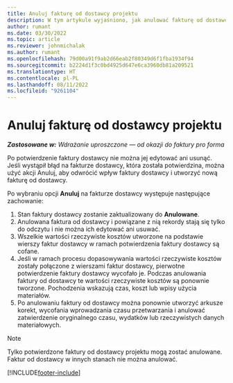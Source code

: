 ```yaml
---
title: Anuluj fakturę od dostawcy projektu
description: W tym artykule wyjaśniono, jak anulować fakturę od dostawcy projektu w programie Microsoft Dynamics 365 Project Operations oraz jaki wpływ finansowy ma anulowanie faktury od dostawcy projektu.
author: rumant
ms.date: 03/30/2022
ms.topic: article
ms.reviewer: johnmichalak
ms.author: rumant
ms.openlocfilehash: 79d00a91f9ab2d66eab2f80349d6f1fba1934f94
ms.sourcegitcommit: b2224d1f3c0bd4925d647e6ca3960db81a209521
ms.translationtype: HT
ms.contentlocale: pl-PL
ms.lasthandoff: 08/11/2022
ms.locfileid: "9261104"
---
```

# <a name="cancel-a-project-vendor-invoice"></a>Anuluj fakturę od dostawcy projektu

_**Zastosowane w:** Wdrażanie uproszczone — od okazji do faktury pro forma_

Po potwierdzenie faktury dostawcy nie można jej edytować ani usunąć. Jeśli wystąpił błąd na fakturze dostawcy, która została potwierdzina, można użyć akcji Anuluj, aby odwrócić wpływ faktury dostawcy i utworzyć nową fakturę od dostawcy.

Po wybraniu opcji **Anuluj** na fakturze dostawcy występuje następujące zachowanie:

1. Stan faktury dostawcy zostanie zaktualizowany do **Anulowane**.
2. Anulowana faktura od dostawcy i powiązane z nią rekordy stają się tylko do odczytu i nie można ich edytować ani usuwać.
3. Wszelkie wartości rzeczywiste kosztów utworzone na podstawie wierszy faktur dostawcy w ramach potwierdzenia faktury dostawcy są cofane.
4. Jeśli w ramach procesu dopasowywania wartości rzeczywiste kosztów zostały połączone z wierszami faktur dostawcy, pierwotne potwierdzenie faktury dostawcy wycofało je. Podczas anulowania faktury od dostawcy te wartości rzeczywiste kosztów są ponownie tworzone. Pochodzenia wskazują czas, koszt lub wpisy użycia materiałów.
5. Po anulowaniu faktury od dostawcy można ponownie utworzyć arkusze korekt, wycofania wprowadzania czasu przetwarzania i anulować zatwierdzenie oryginalnego czasu, wydatków lub rzeczywistych danych materiałowych.

> [!NOTE]
> Tylko potwierdzone faktury od dostawcy projektu mogą zostać anulowane. Faktur od dostawcy w innych stanach nie można anulować.

[!INCLUDE[footer-include](../../includes/footer-banner.md)]
